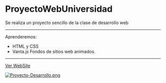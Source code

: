# ProyectoWebUniversidad

Se realiza un proyecto sencillo de la clase de desarrollo web

---
Aprenderemos:

- HTML y CSS
- Vanta.js Fondos de sitios web animados.

---

<a href="https://proyectoisrael.netlify.app/">Ver WebSite</a>

[![Proyecto-Desarrollo.png](https://i.postimg.cc/pX7Z1NCN/Proyecto-Desarrollo.png)](https://postimg.cc/w7XL7GnF)

